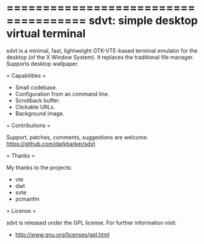 =====================================
sdvt: simple desktop virtual terminal
=====================================

sdvt is a minimal, fast, lightweight GTK-VTE-based terminal emulator for the desktop (of the X Window System).
It replaces the traditional file manager. Supports desktop wallpaper.

 = Capabilities =
 
 * Small codebase.
 * Configuration from an command line.
 * Scrollback buffer.
 * Clickable URLs.
 * Background image.
 
 = Contributions =
 
Support, patches, comments, suggestions are welcome. 
https://github.com/darkbarker/sdvt

 = Thanks =

My thanks to the projects:

 * vte
 * dwt
 * svte
 * pcmanfm
 
 = License =
 
sdvt is released under the GPL license. For further information visit:

 * http://www.gnu.org/licenses/gpl.html
